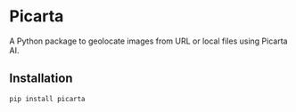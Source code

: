 # Picarta

A Python package to geolocate images from URL or local files using Picarta AI.

## Installation

```bash
pip install picarta
